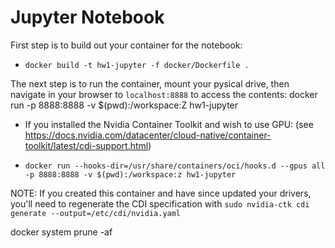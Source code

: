 # Jupyter Notebook
First step is to build out your container for the notebook:
- `docker build -t hw1-jupyter -f docker/Dockerfile .`

The next step is to run the container, mount your pysical drive, then navigate in your browser to `localhost:8888` to access the contents:
docker run -p 8888:8888 -v $(pwd):/workspace:Z hw1-jupyter

- If you installed the Nvidia Container Toolkit and wish to use GPU: (see https://docs.nvidia.com/datacenter/cloud-native/container-toolkit/latest/cdi-support.html)

- `docker run --hooks-dir=/usr/share/containers/oci/hooks.d --gpus all -p 8888:8888 -v $(pwd):/workspace:z hw1-jupyter`

NOTE: If you created this container and have since updated your drivers, you'll need to regenerate the CDI specification with `sudo nvidia-ctk cdi generate --output=/etc/cdi/nvidia.yaml`

docker system prune -af
